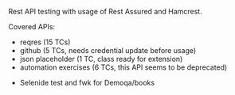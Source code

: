Rest API testing with usage of Rest Assured and Hamcrest.

Covered APIs:
- reqres (15 TCs)
- github (5 TCs, needs credential update before usage)
- json placeholder (1 TC, class ready for extension)
- automation exercises (6 TCs, this API seems to be deprecated)

+ Selenide test and fwk for Demoqa/books

